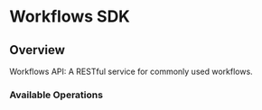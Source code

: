 # Workflows SDK

## Overview

Workflows API: A RESTful service for commonly used workflows.

### Available Operations
